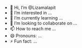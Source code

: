 - 👋 Hi, I’m @Lizamalapit
- 👀 I’m interested in ...
- 🌱 I’m currently learning ...
- 💞️ I’m looking to collaborate on ...
- 📫 How to reach me ...
- 😄 Pronouns: ...
- ⚡ Fun fact: ...

<!---
Lizamalapit/Lizamalapit is a ✨ special ✨ repository because its `README.md` (this file) appears on your GitHub profile.
You can click the Preview link to take a look at your changes.
--->
